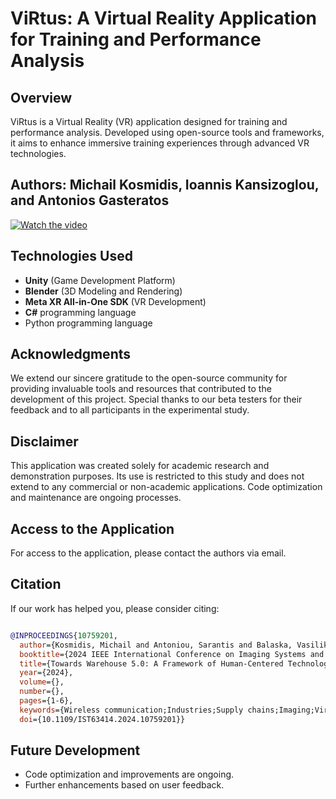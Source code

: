 # ViRtus: A Virtual Reality Application for Training and Performance Analysis

## Overview

ViRtus is a Virtual Reality (VR) application designed for training and performance analysis. Developed using open-source tools and frameworks, it aims to enhance immersive training experiences through advanced VR technologies.

## Authors: Michail Kosmidis, Ioannis Kansizoglou, and Antonios Gasteratos

[![Watch the video](https://img.youtube.com/vi/ec9R-HtQj-c/0.jpg)](https://www.youtube.com/watch?v=ec9R-HtQj-c)

## Technologies Used

- **Unity** (Game Development Platform)
- **Blender** (3D Modeling and Rendering)
- **Meta XR All-in-One SDK** (VR Development)
- **C#** programming language
- Python programming language

## Acknowledgments

We extend our sincere gratitude to the open-source community for providing invaluable tools and resources that contributed to the development of this project. Special thanks to our beta testers for their feedback and to all participants in the experimental study.

## Disclaimer

This application was created solely for academic research and demonstration purposes. Its use is restricted to this study and does not extend to any commercial or non-academic applications. Code optimization and maintenance are ongoing processes.

## Access to the Application

For access to the application, please contact the authors via email.

## Citation

If our work has helped you, please consider citing:

```bibtex

@INPROCEEDINGS{10759201,
  author={Kosmidis, Michail and Antoniou, Sarantis and Balaska, Vasiliki and Kansizoglou, Ioannis and Gasteratos, Antonios},
  booktitle={2024 IEEE International Conference on Imaging Systems and Techniques (IST)}, 
  title={Towards Warehouse 5.0: A Framework of Human-Centered Technologies}, 
  year={2024},
  volume={},
  number={},
  pages={1-6},
  keywords={Wireless communication;Industries;Supply chains;Imaging;Virtual reality;Industrial robots;Telecommunications;Personnel;Low latency communication;Fifth Industrial Revolution;Augmented Reality;Virtual Reality;5G technology;Warehouse 5.0;vertical industries},
  doi={10.1109/IST63414.2024.10759201}}

```


## Future Development

- Code optimization and improvements are ongoing.
- Further enhancements based on user feedback.
